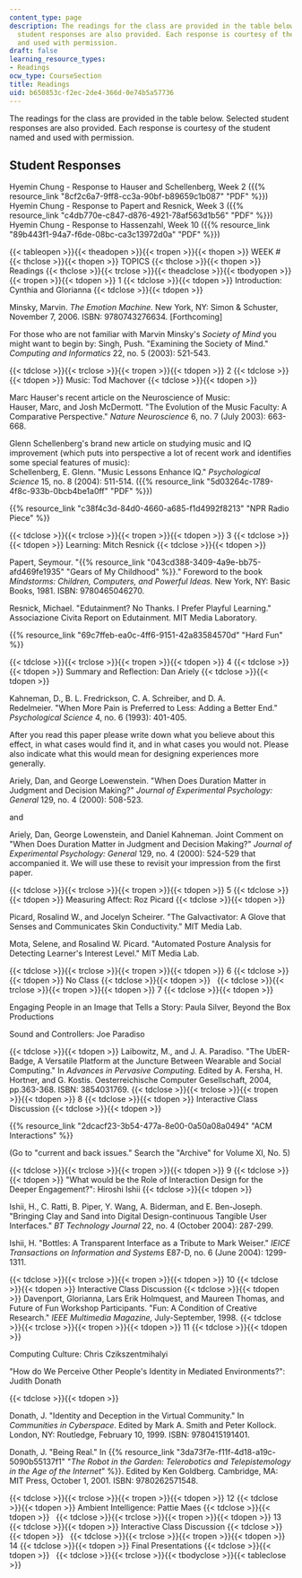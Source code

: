 ```yaml
---
content_type: page
description: The readings for the class are provided in the table below. Selected
  student responses are also provided. Each response is courtesy of the student named
  and used with permission.
draft: false
learning_resource_types:
- Readings
ocw_type: CourseSection
title: Readings
uid: b650853c-f2ec-2de4-366d-0e74b5a57736
---
```

The readings for the class are provided in the table below. Selected student responses are also provided. Each response is courtesy of the student named and used with permission.

## Student Responses

Hyemin Chung - Response to Hauser and Schellenberg, Week 2 ({{% resource_link "8cf2c6a7-9ff8-cc3a-90bf-b89659c1b087" "PDF" %}})   
Hyemin Chung - Response to Papert and Resnick, Week 3 ({{% resource_link "c4db770e-c847-d876-4921-78af563d1b56" "PDF" %}})   
Hyemin Chung - Response to Hassenzahl, Week 10 ({{% resource_link "89b443f1-94a7-f6de-08bc-ca3c13972d0a" "PDF" %}})

{{< tableopen >}}{{< theadopen >}}{{< tropen >}}{{< thopen >}}
WEEK #
{{< thclose >}}{{< thopen >}}
TOPICS
{{< thclose >}}{{< thopen >}}
Readings
{{< thclose >}}{{< trclose >}}{{< theadclose >}}{{< tbodyopen >}}{{< tropen >}}{{< tdopen >}}
1
{{< tdclose >}}{{< tdopen >}}
Introduction: Cynthia and Glorianna
{{< tdclose >}}{{< tdopen >}}

Minsky, Marvin. *The Emotion Machine.* New York, NY: Simon & Schuster, November 7, 2006. ISBN: 9780743276634. \[Forthcoming\]

For those who are not familiar with Marvin Minsky's *Society of Mind* you might want to begin by: Singh, Push. "Examining the Society of Mind." *Computing and Informatics* 22, no. 5 (2003): 521-543.

{{< tdclose >}}{{< trclose >}}{{< tropen >}}{{< tdopen >}}
2
{{< tdclose >}}{{< tdopen >}}
Music: Tod Machover
{{< tdclose >}}{{< tdopen >}}

Marc Hauser's recent article on the Neuroscience of Music:   
Hauser, Marc, and Josh McDermott. "The Evolution of the Music Faculty: A Comparative Perspective." *Nature Neuroscience* 6, no. 7 (July 2003): 663-668.

Glenn Schellenberg's brand new article on studying music and IQ improvement (which puts into perspective a lot of recent work and identifies some special features of music):   
Schellenberg, E. Glenn. "Music Lessons Enhance IQ." *Psychological Science* 15, no. 8 (2004): 511-514. ({{% resource_link "5d03264c-1789-4f8c-933b-0bcb4be1a0ff" "PDF" %}})

{{% resource_link "c38f4c3d-84d0-4660-a685-f1d4992f8213" "NPR Radio Piece" %}}

{{< tdclose >}}{{< trclose >}}{{< tropen >}}{{< tdopen >}}
3
{{< tdclose >}}{{< tdopen >}}
Learning: Mitch Resnick
{{< tdclose >}}{{< tdopen >}}

Papert, Seymour. "{{% resource_link "043cd388-3409-4a9e-bb75-afd469fe1935" "Gears of My Childhood" %}}." Foreword to the book *Mindstorms: Children, Computers, and Powerful Ideas.* New York, NY: Basic Books, 1981. ISBN: 9780465046270.

Resnick, Michael. "Edutainment? No Thanks. I Prefer Playful Learning." Associazione Civita Report on Edutainment. MIT Media Laboratory.

{{% resource_link "69c7ffeb-ea0c-4ff6-9151-42a83584570d" "Hard Fun" %}}

{{< tdclose >}}{{< trclose >}}{{< tropen >}}{{< tdopen >}}
4
{{< tdclose >}}{{< tdopen >}}
Summary and Reflection: Dan Ariely
{{< tdclose >}}{{< tdopen >}}

Kahneman, D., B. L. Fredrickson, C. A. Schreiber, and D. A. Redelmeier. "When More Pain is Preferred to Less: Adding a Better End." *Psychological Science* 4, no. 6 (1993): 401-405.

After you read this paper please write down what you believe about this effect, in what cases would find it, and in what cases you would not. Please also indicate what this would mean for designing experiences more generally.

Ariely, Dan, and George Loewenstein. "When Does Duration Matter in Judgment and Decision Making?" *Journal of Experimental Psychology: General* 129, no. 4 (2000): 508-523.

and

Ariely, Dan, George Lowenstein, and Daniel Kahneman. Joint Comment on "When Does Duration Matter in Judgment and Decision Making?" *Journal of Experimental Psychology: General* 129, no. 4 (2000): 524-529 that accompanied it. We will use these to revisit your impression from the first paper.

{{< tdclose >}}{{< trclose >}}{{< tropen >}}{{< tdopen >}}
5
{{< tdclose >}}{{< tdopen >}}
Measuring Affect: Roz Picard
{{< tdclose >}}{{< tdopen >}}

Picard, Rosalind W., and Jocelyn Scheirer. "The Galvactivator: A Glove that Senses and Communicates Skin Conductivity." MIT Media Lab.

Mota, Selene, and Rosalind W. Picard. "Automated Posture Analysis for Detecting Learner's Interest Level." MIT Media Lab.

{{< tdclose >}}{{< trclose >}}{{< tropen >}}{{< tdopen >}}
6
{{< tdclose >}}{{< tdopen >}}
No Class
{{< tdclose >}}{{< tdopen >}}
 
{{< tdclose >}}{{< trclose >}}{{< tropen >}}{{< tdopen >}}
7
{{< tdclose >}}{{< tdopen >}}

Engaging People in an Image that Tells a Story: Paula Silver, Beyond the Box Productions

Sound and Controllers: Joe Paradiso

{{< tdclose >}}{{< tdopen >}}
Laibowitz, M., and J. A. Paradiso. "The UbER-Badge, A Versatile Platform at the Juncture Between Wearable and Social Computing." In *Advances in Pervasive Computing.* Edited by A. Fersha, H. Hortner, and G. Kostis. Oesterreichische Computer Gesellschaft, 2004, pp.363-368. ISBN: 3854031769.
{{< tdclose >}}{{< trclose >}}{{< tropen >}}{{< tdopen >}}
8
{{< tdclose >}}{{< tdopen >}}
Interactive Class Discussion
{{< tdclose >}}{{< tdopen >}}

{{% resource_link "2dcacf23-3b54-477a-8e00-0a50a08a0494" "ACM Interactions" %}}

(Go to "current and back issues." Search the "Archive" for Volume XI, No. 5)

{{< tdclose >}}{{< trclose >}}{{< tropen >}}{{< tdopen >}}
9
{{< tdclose >}}{{< tdopen >}}
"What would be the Role of Interaction Design for the Deeper Engagement?": Hiroshi Ishii
{{< tdclose >}}{{< tdopen >}}

Ishii, H., C. Ratti, B. Piper, Y. Wang, A. Biderman, and E. Ben-Joseph. "Bringing Clay and Sand into Digital Design-continuous Tangible User Interfaces." *BT Technology Journal* 22, no. 4 (October 2004): 287-299.

Ishii, H. "Bottles: A Transparent Interface as a Tribute to Mark Weiser." *IEICE Transactions on Information and Systems* E87-D, no. 6 (June 2004): 1299-1311.

{{< tdclose >}}{{< trclose >}}{{< tropen >}}{{< tdopen >}}
10
{{< tdclose >}}{{< tdopen >}}
Interactive Class Discussion
{{< tdclose >}}{{< tdopen >}}
Davenport, Glorianna, Lars Erik Holmquest, and Maureen Thomas, and Future of Fun Workshop Participants. "Fun: A Condition of Creative Research." *IEEE Multimedia Magazine,* July-September, 1998.
{{< tdclose >}}{{< trclose >}}{{< tropen >}}{{< tdopen >}}
11
{{< tdclose >}}{{< tdopen >}}

Computing Culture: Chris Czikszentmihalyi

"How do We Perceive Other People's Identity in Mediated Environments?": Judith Donath

{{< tdclose >}}{{< tdopen >}}

Donath, J. "Identity and Deception in the Virtual Community." In *Communities in Cyberspace*. Edited by Mark A. Smith and Peter Kollock. London, NY: Routledge, February 10, 1999. ISBN: 9780415191401.

Donath, J. "Being Real." In {{% resource_link "3da73f7e-f11f-4d18-a19c-5090b55137f1" "*The Robot in the Garden: Telerobotics and Telepistemology in the Age of the Internet*" %}}. Edited by Ken Goldberg. Cambridge, MA: MIT Press, October 1, 2001. ISBN: 9780262571548.

{{< tdclose >}}{{< trclose >}}{{< tropen >}}{{< tdopen >}}
12
{{< tdclose >}}{{< tdopen >}}
Ambient Intelligence: Pattie Maes
{{< tdclose >}}{{< tdopen >}}
 
{{< tdclose >}}{{< trclose >}}{{< tropen >}}{{< tdopen >}}
13
{{< tdclose >}}{{< tdopen >}}
Interactive Class Discussion
{{< tdclose >}}{{< tdopen >}}
 
{{< tdclose >}}{{< trclose >}}{{< tropen >}}{{< tdopen >}}
14
{{< tdclose >}}{{< tdopen >}}
Final Presentations
{{< tdclose >}}{{< tdopen >}}
 
{{< tdclose >}}{{< trclose >}}{{< tbodyclose >}}{{< tableclose >}}